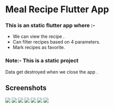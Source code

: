 # Meal Recipe Flutter App
### This is an static flutter app where :-
- We can view the recipe .
- Can filter  recipes based on 4 parameters.
- Mark recipes as favorite.
### Note:- This is a static project 
Data get destroyed when we close the app .

## Screenshots
![](screenshots/7.jpeg) 
![](screenshots/6.jpeg) 
![](screenshots/5.jpeg) 
![](screenshots/4.jpeg) 
![](screenshots/3.jpeg) 
![](screenshots/2.jpeg) 
![](screenshots/1.jpeg) 


 


